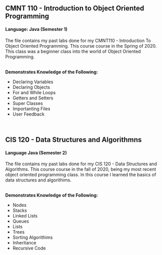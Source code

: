 ## CMNT 110 - Introduction to Object Oriented Programming
#### Language: Java (Semester 1) 

The file contains my past labs done for my CMNT110 - Introduction To Object Oriented Programming. This course course in the Spring of 2020. This class was a beginner class into the world of Object Oriented Programming. 
<br>
<br>

**Demonstrates Knowledge of the Following:**
* Declaring Variables
* Declaring Objects
* For and While Loops
* Getters and Setters
* Super Classes
* Importanting Files
* User Feedback

<br>

## CIS 120 - Data Structures and Algorithmns
#### Language Java (Semester 2)

The file contains my past labs done for my CIS 120 - Data Structures and Algorithms. This course course in the fall of 2020, being my most recent object oriented programming class. In this course I learned the basics of data structures and algorithims.
<br>
<br>

**Demonstrates Knowledge of the Following:**
* Nodes
* Stacks
* Linked Lists
* Queues
* Lists
* Trees
* Sorting Algorithims
* Inheritance
* Recursive Code


